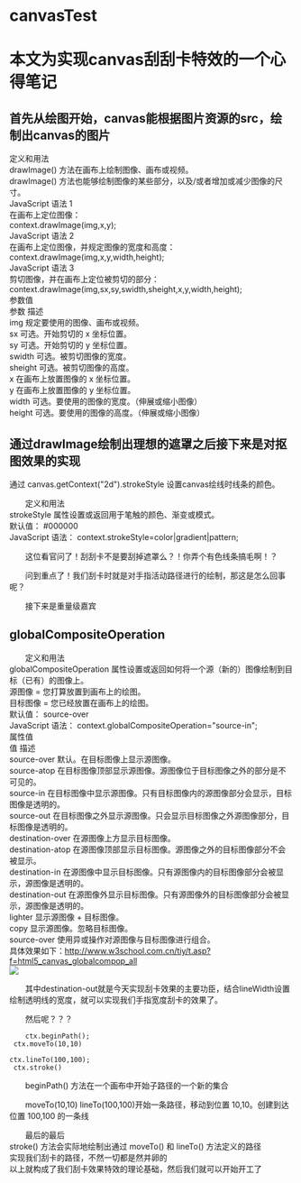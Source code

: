 # canvasTest
<head>
	<style type="text/css">
		p{text-indent:2em;}
	</style>
</head>
<h1>本文为实现canvas刮刮卡特效的一个心得笔记</h1>

<h2>首先从绘图开始，canvas能根据图片资源的src，绘制出canvas的图片</h2>
定义和用法<br/>
drawImage() 方法在画布上绘制图像、画布或视频。<br/>
drawImage() 方法也能够绘制图像的某些部分，以及/或者增加或减少图像的尺寸。<br/>
JavaScript 语法 1<br/>
在画布上定位图像：<br/>
context.drawImage(img,x,y);<br/>
JavaScript 语法 2<br/>
在画布上定位图像，并规定图像的宽度和高度：<br/>
context.drawImage(img,x,y,width,height);<br/>
JavaScript 语法 3<br/>
剪切图像，并在画布上定位被剪切的部分：<br/>
context.drawImage(img,sx,sy,swidth,sheight,x,y,width,height);<br/>
参数值<br/>
参数	描述<br/>
img	规定要使用的图像、画布或视频。<br/>
sx	可选。开始剪切的 x 坐标位置。<br/>
sy	可选。开始剪切的 y 坐标位置。<br/>
swidth	可选。被剪切图像的宽度。<br/>
sheight	可选。被剪切图像的高度。<br/>
x	在画布上放置图像的 x 坐标位置。<br/>
y	在画布上放置图像的 y 坐标位置。<br/>
width	可选。要使用的图像的宽度。（伸展或缩小图像）<br/>
height	可选。要使用的图像的高度。（伸展或缩小图像）<br/>
<h2>通过drawImage绘制出理想的遮罩之后接下来是对抠图效果的实现</h2>
通过 canvas.getContext("2d").strokeStyle  设置canvas绘线时线条的颜色。<br/>

定义和用法<br/>
strokeStyle 属性设置或返回用于笔触的颜色、渐变或模式。<br/>
默认值：	#000000<br/>
JavaScript 语法：	context.strokeStyle=color|gradient|pattern;<br/>

这位看官问了！刮刮卡不是要刮掉遮罩么？！你弄个有色线条搞毛啊！？<br/>

问到重点了！我们刮卡时就是对手指活动路径进行的绘制，那这是怎么回事呢？<br/>

接下来是重量级嘉宾<br/>

<h2>globalCompositeOperation</h2>

定义和用法<br/>
globalCompositeOperation 属性设置或返回如何将一个源（新的）图像绘制到目标（已有）的图像上。<br/>
源图像 = 您打算放置到画布上的绘图。<br/>
目标图像 = 您已经放置在画布上的绘图。<br/>
默认值：	source-over<br/>
JavaScript 语法：	context.globalCompositeOperation="source-in";<br/>
属性值<br/>
值	描述<br/>
source-over	默认。在目标图像上显示源图像。<br/>
source-atop	在目标图像顶部显示源图像。源图像位于目标图像之外的部分是不可见的。<br/>
source-in	在目标图像中显示源图像。只有目标图像内的源图像部分会显示，目标图像是透明的。<br/>
source-out	在目标图像之外显示源图像。只会显示目标图像之外源图像部分，目标图像是透明的。<br/>
destination-over	在源图像上方显示目标图像。<br/>
destination-atop	在源图像顶部显示目标图像。源图像之外的目标图像部分不会被显示。<br/>
destination-in	在源图像中显示目标图像。只有源图像内的目标图像部分会被显示，源图像是透明的。<br/>
destination-out	在源图像外显示目标图像。只有源图像外的目标图像部分会被显示，源图像是透明的。<br/>
lighter	显示源图像 + 目标图像。<br/>
copy	显示源图像。忽略目标图像。<br/>
source-over	使用异或操作对源图像与目标图像进行组合。<br/>
具体效果如下：http://www.w3school.com.cn/tiy/t.asp?f=html5_canvas_globalcompop_all<br/>
<img src="http://dl.iteye.com/upload/picture/pic/71054/9f086ab0-932c-3195-884b-cfc8aa3d8ce4.jpg">

其中destination-out就是今天实现刮卡效果的主要功臣，结合lineWidth设置绘制透明线的宽度，就可以实现我们手指宽度刮卡的效果了。<br/>

然后呢？？？<br/>

<code>ctx.beginPath();<br/>
ctx.moveTo(10,10)<br/>
ctx.lineTo(100,100);<br/>
ctx.stroke()<br/></code>

beginPath() 方法在一个画布中开始子路径的一个新的集合<br/>

moveTo(10,10) lineTo(100,100)开始一条路径，移动到位置 10,10。创建到达位置 100,100 的一条线<br/>

最后的最后<br/>
stroke() 方法会实际地绘制出通过 moveTo() 和 lineTo() 方法定义的路径<br/>
实现我们刮卡的路径，不然一切都是然并卵的<br/>
以上就构成了我们刮卡效果特效的理论基础，然后我们就可以开始开工了<br/>
